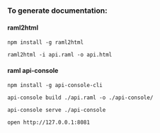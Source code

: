 ### To generate documentation:

#### raml2html
```
npm install -g raml2html

raml2html -i api.raml -o api.html
```

#### raml api-console
```
npm install -g api-console-cli

api-console build ./api.raml -o ./api-console/

api-console serve ./api-console

open http://127.0.0.1:8081
```